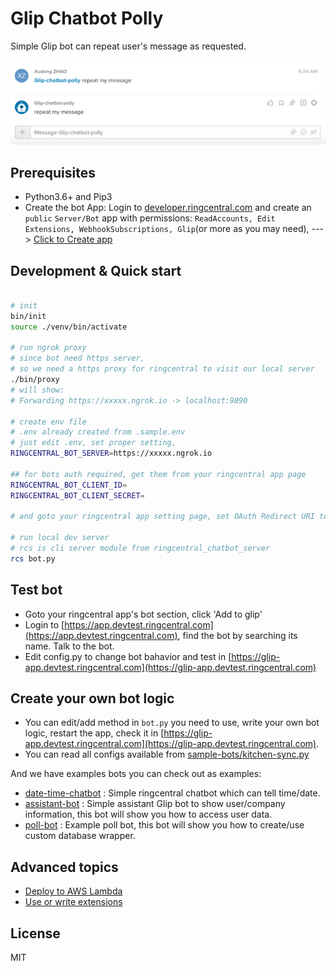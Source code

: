 # Glip Chatbot Polly

Simple Glip bot can repeat user's message as requested.

![ ](screenshots/ss.png)

## Prerequisites

- Python3.6+ and Pip3
- Create the bot App: Login to [developer.ringcentral.com](https://developer.ringcentral.com) and create an `public` `Server/Bot` app with permissions: `ReadAccounts, Edit Extensions, WebhookSubscriptions, Glip`(or more as you may need), ---> <a href="https://developer.ringcentral.com/new-app?name=Sample+Bot+App&desc=A+sample+app+created+in+conjunction+with+the+python+bot+framework&public=true&type=ServerBot&carriers=7710,7310,3420&permissions=ReadAccounts,EditExtensions,SubscriptionWebhook,Glip&redirectUri=" target="_blank">Click to Create app</a>

## Development & Quick start

```bash

# init
bin/init
source ./venv/bin/activate

# run ngrok proxy
# since bot need https server,
# so we need a https proxy for ringcentral to visit our local server
./bin/proxy
# will show:
# Forwarding https://xxxxx.ngrok.io -> localhost:9890

# create env file
# .env already created from .sample.env
# just edit .env, set proper setting,
RINGCENTRAL_BOT_SERVER=https://xxxxx.ngrok.io

## for bots auth required, get them from your ringcentral app page
RINGCENTRAL_BOT_CLIENT_ID=
RINGCENTRAL_BOT_CLIENT_SECRET=

# and goto your ringcentral app setting page, set OAuth Redirect URI to https://https://xxxxx.ngrok.io/bot-oauth

# run local dev server
# rcs is cli server module from ringcentral_chatbot_server
rcs bot.py
```

## Test bot

- Goto your ringcentral app's bot section, click 'Add to glip'
- Login to [https://app.devtest.ringcentral.com](https://app.devtest.ringcentral.com), find the bot by searching its name. Talk to the bot.
- Edit config.py to change bot bahavior and test in [https://glip-app.devtest.ringcentral.com](https://glip-app.devtest.ringcentral.com)

## Create your own bot logic

- You can edit/add method in `bot.py` you need to use, write your own bot logic, restart the app, check it in [https://glip-app.devtest.ringcentral.com](https://glip-app.devtest.ringcentral.com).
- You can read all configs available from [sample-bots/kitchen-sync.py](https://github.com/zxdong262/ringcentral-chatbot-python/blob/master/sample-bots/kitchen-sync.py)

And we have examples bots you can check out as examples:

- [date-time-chatbot](https://github.com/zxdong262/ringcentral-date-time-chatbot) : Simple ringcentral chatbot which can tell time/date.
- [assistant-bot](https://github.com/zxdong262/ringcentral-assistant-bot) : Simple assistant Glip bot to show user/company information, this bot will show you how to access user data.
- [poll-bot](https://github.com/zxdong262/ringcentral-poll-bot) : Example poll bot, this bot will show you how to create/use custom database wrapper.

## Advanced topics

- [Deploy to AWS Lambda](https://github.com/zxdong262/ringcentral-chatbot-python/blob/master/docs/deploy-to-aws-lambda.md)
- [Use or write extensions](https://github.com/zxdong262/ringcentral-chatbot-python/blob/master/docs/extensions.md)

## License

MIT
